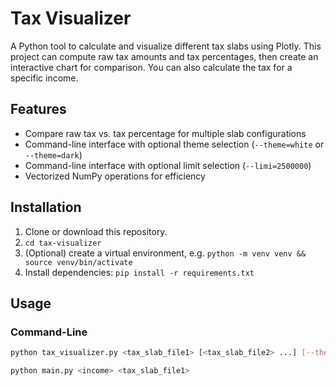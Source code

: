 # Tax Visualizer

A Python tool to calculate and visualize different tax slabs using Plotly. This project can compute raw tax amounts and tax percentages, then create an interactive chart for comparison. You can also calculate the tax for a specific income.

## Features

- Compare raw tax vs. tax percentage for multiple slab configurations
- Command-line interface with optional theme selection (`--theme=white` or `--theme=dark`)
- Command-line interface with optional limit selection (`--limi=2500000`)
- Vectorized NumPy operations for efficiency

## Installation

1. Clone or download this repository.
2. `cd tax-visualizer`
3. (Optional) create a virtual environment, e.g. `python -m venv venv && source venv/bin/activate`
4. Install dependencies: `pip install -r requirements.txt`

## Usage

### Command-Line

```bash
python tax_visualizer.py <tax_slab_file1> [<tax_slab_file2> ...] [--theme=dark] [--limit=2500000]
```

```bash
python main.py <income> <tax_slab_file1>
```
